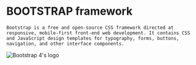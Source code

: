 # BOOTSTRAP framework
	Bootstrap is a free and open-source CSS framework directed at responsive, mobile-first front-end web development. It contains CSS and JavaScript design templates for typography, forms, buttons, navigation, and other interface components.
	
![Bootstrap 4's logo](https://holbertonintranet.s3.amazonaws.com/uploads/medias/2020/3/81ad5d3e90751bb185d9.png?X-Amz-Algorithm=AWS4-HMAC-SHA256&X-Amz-Credential=AKIARDDGGGOUWMNL5ANN%2F20210201%2Fus-east-1%2Fs3%2Faws4_request&X-Amz-Date=20210201T114555Z&X-Amz-Expires=86400&X-Amz-SignedHeaders=host&X-Amz-Signature=871bf41b522e25eacabae0246c13820e557e68f38da16e3864c6bb3863ac7b14)